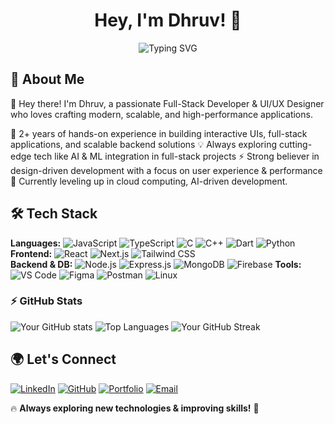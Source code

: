 
<!--
**dhruvjaiswal135/dhruvjaiswal135** is a ✨ _special_ ✨ repository because its `README.md` (this file) appears on your GitHub profile.

Here are some ideas to get you started:

- 🔭 I’m currently working on ...
- 🌱 I’m currently learning ...
- 👯 I’m looking to collaborate on ...
- 🤔 I’m looking for help with ...
- 💬 Ask me about ...
- 📫 How to reach me: ...
- 😄 Pronouns: ...
- ⚡ Fun fact: ...
-->

<h1 align="center">Hey, I'm Dhruv! 🚀</h1>
<p align="center">
  <img src="https://readme-typing-svg.herokuapp.com?font=Fira+Code&size=22&pause=1000&color=FD853A&center=true&vCenter=true&width=500&lines=Full-Stack+Developer;Creative+UI%2FUX+Designer;AI+ML+Engineer;Tech+Enthusiast+%F0%9F%92%BB" alt="Typing SVG" />
</p>

## 🚀 About Me  
👋 Hey there! I'm Dhruv, a passionate Full-Stack Developer & UI/UX Designer who loves crafting modern, scalable, and high-performance applications.

🔹 2+ years of hands-on experience in building interactive UIs, full-stack applications, and scalable backend solutions
💡 Always exploring cutting-edge tech like AI & ML integration in full-stack projects
⚡ Strong believer in design-driven development with a focus on user experience & performance
🌱 Currently leveling up in cloud computing, AI-driven development.

## 🛠 Tech Stack  
**Languages:** ![JavaScript](https://img.shields.io/badge/JavaScript-F7DF1E?style=flat&logo=javascript&logoColor=black&borderRadius=8) ![TypeScript](https://img.shields.io/badge/TypeScript-007ACC?style=flat&logo=typescript&logoColor=white&borderRadius=8) ![C](https://img.shields.io/badge/-red?style=flat&logo=c&logoColor=white&borderRadius=6) ![C++](https://img.shields.io/badge/C++-00599C?style=flat&logo=cplusplus&logoColor=white&borderRadius=8) ![Dart](https://img.shields.io/badge/Dart-0d0d0d?style=flat&logo=dart&logoColor=00d2b8&borderRadius=8) ![Python](https://img.shields.io/badge/Python-3776AB?style=flat&logo=python&logoColor=white&borderRadius=8)   **Frontend:** ![React](https://img.shields.io/badge/React-61DAFB?style=flat&logo=react&logoColor=black&borderRadius=8) ![Next.js](https://img.shields.io/badge/Next.js-000000?style=flat&logo=next.js&logoColor=white&borderRadius=8) ![Tailwind CSS](https://img.shields.io/badge/Tailwind_CSS-38B2AC?style=flat&logo=tailwind-css&logoColor=white&borderRadius=8)  
**Backend & DB:** ![Node.js](https://img.shields.io/badge/Node.js-339933?style=flat&logo=nodedotjs&logoColor=white&borderRadius=8) ![Express.js](https://img.shields.io/badge/Express.js-000000?style=flat&logo=express&logoColor=white&borderRadius=8) ![MongoDB](https://img.shields.io/badge/MongoDB-47A248?style=flat&logo=mongodb&logoColor=white&borderRadius=8) ![Firebase](https://img.shields.io/badge/Firebase-FFCA28?style=flat&logo=firebase&logoColor=black&borderRadius=8)   **Tools:** ![VS Code](https://img.shields.io/badge/VS%20Code-007ACC?style=flat&logo=visual-studio-code&logoColor=white&borderRadius=8) ![Figma](https://img.shields.io/badge/Figma-F24E1E?style=flat&logo=figma&logoColor=white&borderRadius=8) ![Postman](https://img.shields.io/badge/Postman-FF6C37?style=flat&logo=postman&logoColor=white&borderRadius=8) ![Linux](https://img.shields.io/badge/Linux-FCC624?style=flat&logo=linux&logoColor=black&borderRadius=8)  

### ⚡ GitHub Stats  
  ![Your GitHub stats](https://github-readme-stats.vercel.app/api?username=dhruvjaiswal135&hide=stars&show_icons=true&theme=codeSTACKr)
![Top Languages](https://github-readme-stats.vercel.app/api/top-langs/?username=dhruvjaiswal135&layout=compact&theme=shadow_green)
![Your GitHub Streak](https://github-readme-streak-stats.herokuapp.com/?user=dhruvjaiswal135&theme=shadow_blue)
<!--[![github activity graph](https://github-readme-activity-graph.vercel.app/graph?username=dhruvjaiswal135&theme=high-contrast)](https://github.com/dhruvjaiswal135/) -->

## 🌍 Let's Connect
[![LinkedIn](https://img.shields.io/badge/LinkedIn-blue?style=flat&logo=linkedin&borderRadius=8)](https://linkedin.com/in/dhruvjaiswal135) [![GitHub](https://img.shields.io/badge/GitHub-red?style=flat&logo=github&borderRadius=8)](https://github.com/dhruvjaiswal135) [![Portfolio](https://img.shields.io/badge/Portfolio-yellow?style=flat&logo=web&borderRadius=8)](https://dhruvjaiswal135.com) [![Email](https://img.shields.io/badge/Email-white?style=flat&logo=gmail&borderRadius=8)](mailto:dhruvjaiswal135@gmail.com)  

🔥 **Always exploring new technologies & improving skills!** 🚀  
